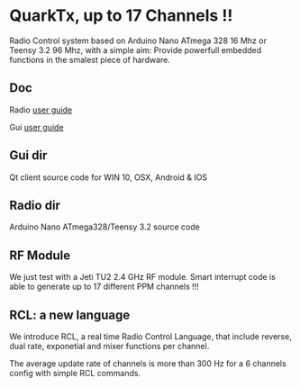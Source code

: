 # QuarkTx, up to 17 Channels !!
Radio Control system based on Arduino Nano ATmega 328  16 Mhz or Teensy 3.2 96 Mhz, with a simple aim: Provide powerfull embedded functions in the smalest piece of hardware.

## Doc
Radio [user guide](https://github.com/hexabyte23/QuarkTx/blob/master/Doc/radio.md)


Gui [user guide](https://github.com/hexabyte23/QuarkTx/blob/master/Doc/gui.md)

## Gui dir
Qt client source code for WIN 10, OSX, Android & IOS

## Radio dir
Arduino Nano ATmega328/Teensy 3.2 source code

## RF Module
We just test with a Jeti TU2 2.4 GHz RF module. Smart interrupt code is able to generate up to 17 different PPM channels !!!

## RCL: a new language
We introduce RCL, a real time Radio Control Language, that include reverse, dual rate, exponetial and mixer functions per channel.

The average update rate of channels is more than 300 Hz for a 6 channels config with simple RCL commands.